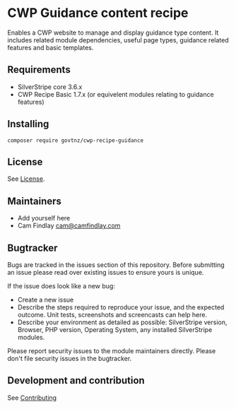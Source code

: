 # CWP Guidance content recipe

Enables a CWP website to manage and display guidance type content. 
It includes related module dependencies, useful page types, guidance related features and basic templates.

## Requirements

 - SilverStripe core 3.6.x
 - CWP Recipe Basic 1.7.x (or equivelent modules relating to guidance features)

## Installing

`composer require govtnz/cwp-recipe-guidance`

## License

See [License](LICENSE.md).
 
## Maintainers
  - Add yourself here
  - Cam Findlay <cam@camfindlay.com>
  
## Bugtracker
Bugs are tracked in the issues section of this repository. Before submitting an issue please read over 
existing issues to ensure yours is unique. 
  
 If the issue does look like a new bug:
  
  - Create a new issue
  - Describe the steps required to reproduce your issue, and the expected outcome. Unit tests, screenshots 
  and screencasts can help here.
  - Describe your environment as detailed as possible: SilverStripe version, Browser, PHP version, 
  Operating System, any installed SilverStripe modules.
  
Please report security issues to the module maintainers directly. Please don't file security issues in the bugtracker.
  
## Development and contribution
See [Contributing](CONTRIBUTING.md)